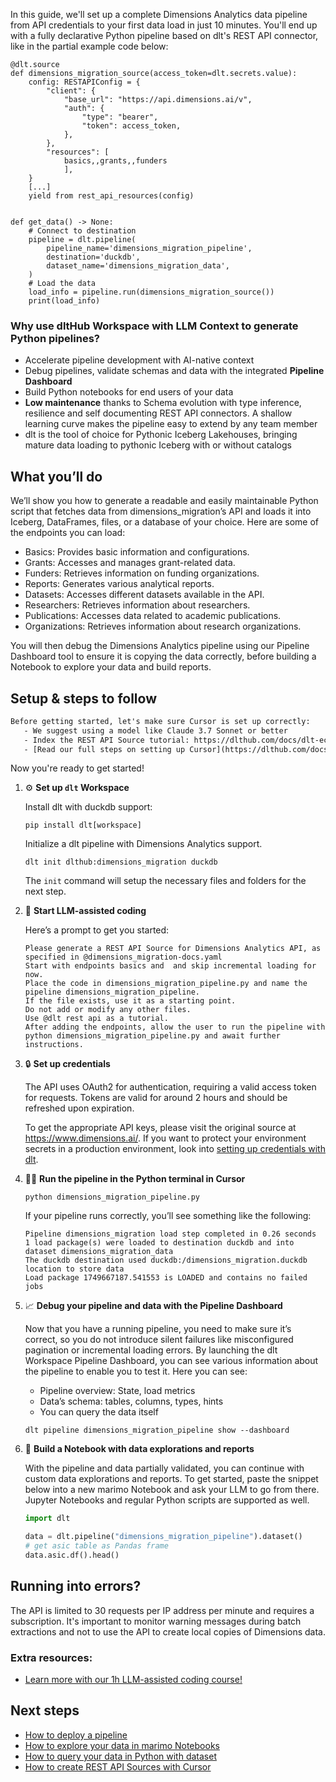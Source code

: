 In this guide, we'll set up a complete Dimensions Analytics data pipeline from API credentials to your first data load in just 10 minutes. You'll end up with a fully declarative Python pipeline based on dlt's REST API connector, like in the partial example code below:

```python-outcome
@dlt.source
def dimensions_migration_source(access_token=dlt.secrets.value):
    config: RESTAPIConfig = {
        "client": {
            "base_url": "https://api.dimensions.ai/v",
            "auth": {
                "type": "bearer",
                "token": access_token,
            },
        },
        "resources": [
            basics,,grants,,funders
            ],
    }
    [...]
    yield from rest_api_resources(config)


def get_data() -> None:
    # Connect to destination
    pipeline = dlt.pipeline(
        pipeline_name='dimensions_migration_pipeline',
        destination='duckdb',
        dataset_name='dimensions_migration_data', 
    )
    # Load the data
    load_info = pipeline.run(dimensions_migration_source())
    print(load_info) 
```

### Why use dltHub Workspace with LLM Context to generate Python pipelines?

- Accelerate pipeline development with AI-native context
- Debug pipelines, validate schemas and data with the integrated **Pipeline Dashboard**
- Build Python notebooks for end users of your data
- **Low maintenance** thanks to Schema evolution with type inference, resilience and self documenting REST API connectors. A shallow learning curve makes the pipeline easy to extend by any team member
- dlt is the tool of choice for Pythonic Iceberg Lakehouses, bringing mature data loading to pythonic Iceberg with or without catalogs

## What you’ll do

We’ll show you how to generate a readable and easily maintainable Python script that fetches data from dimensions_migration’s API and loads it into Iceberg, DataFrames, files, or a database of your choice. Here are some of the endpoints you can load:

- Basics: Provides basic information and configurations.
- Grants: Accesses and manages grant-related data.
- Funders: Retrieves information on funding organizations.
- Reports: Generates various analytical reports.
- Datasets: Accesses different datasets available in the API.
- Researchers: Retrieves information about researchers.
- Publications: Accesses data related to academic publications.
- Organizations: Retrieves information about research organizations.

You will then debug the Dimensions Analytics pipeline using our Pipeline Dashboard tool to ensure it is copying the data correctly, before building a Notebook to explore your data and build reports.

## Setup & steps to follow

```default
Before getting started, let's make sure Cursor is set up correctly:
   - We suggest using a model like Claude 3.7 Sonnet or better
   - Index the REST API Source tutorial: https://dlthub.com/docs/dlt-ecosystem/verified-sources/rest_api/ and add it to context as **@dlt rest api**
   - [Read our full steps on setting up Cursor](https://dlthub.com/docs/dlt-ecosystem/llm-tooling/cursor-restapi#23-configuring-cursor-with-documentation)
```

Now you're ready to get started!

1. ⚙️ **Set up `dlt` Workspace**
    
    Install dlt with duckdb support:
    ```shell
    pip install dlt[workspace]
    ```

    Initialize a dlt pipeline with Dimensions Analytics support.
    ```shell
    dlt init dlthub:dimensions_migration duckdb
    ```

    The `init` command will setup the necessary files and folders for the next step.
    
2. 🤠 **Start LLM-assisted coding**
    
    Here’s a prompt to get you started:
    
    ```prompt
    Please generate a REST API Source for Dimensions Analytics API, as specified in @dimensions_migration-docs.yaml 
    Start with endpoints basics and  and skip incremental loading for now. 
    Place the code in dimensions_migration_pipeline.py and name the pipeline dimensions_migration_pipeline. 
    If the file exists, use it as a starting point. 
    Do not add or modify any other files. 
    Use @dlt rest api as a tutorial. 
    After adding the endpoints, allow the user to run the pipeline with python dimensions_migration_pipeline.py and await further instructions.
    ```

    
3. 🔒 **Set up credentials** 
    
    The API uses OAuth2 for authentication, requiring a valid access token for requests. Tokens are valid for around 2 hours and should be refreshed upon expiration.
    
    To get the appropriate API keys, please visit the original source at https://www.dimensions.ai/.
    If you want to protect your environment secrets in a production environment, look into [setting up credentials with dlt](https://dlthub.com/docs/walkthroughs/add_credentials).
    
4. 🏃‍♀️ **Run the pipeline in the Python terminal in Cursor**
    
    ```shell
    python dimensions_migration_pipeline.py
    ```
    
    If your pipeline runs correctly, you’ll see something like the following:
    
    ```shell
    Pipeline dimensions_migration load step completed in 0.26 seconds
    1 load package(s) were loaded to destination duckdb and into dataset dimensions_migration_data
    The duckdb destination used duckdb:/dimensions_migration.duckdb location to store data
    Load package 1749667187.541553 is LOADED and contains no failed jobs
    ```
    
5. 📈 **Debug your pipeline and data with the Pipeline Dashboard**

    Now that you have a running pipeline, you need to make sure it’s correct, so you do not introduce silent failures like misconfigured pagination or incremental loading errors. By launching the dlt Workspace Pipeline Dashboard, you can see various information about the pipeline to enable you to test it. Here you can see:
    - Pipeline overview: State, load metrics
    - Data’s schema: tables, columns, types, hints
    - You can query the data itself
    
    ```shell
    dlt pipeline dimensions_migration_pipeline show --dashboard
    ```
    
6. 🐍 **Build a Notebook with data explorations and reports**

    With the pipeline and data partially validated, you can continue with custom data explorations and reports. To get started, paste the snippet below into a new marimo Notebook and ask your LLM to go from there. Jupyter Notebooks and regular Python scripts are supported as well.

    
    ```python
    import dlt

   data = dlt.pipeline("dimensions_migration_pipeline").dataset()
   # get asic table as Pandas frame
   data.asic.df().head()
    ```

## Running into errors?

The API is limited to 30 requests per IP address per minute and requires a subscription. It's important to monitor warning messages during batch extractions and not to use the API to create local copies of Dimensions data.

### Extra resources:

- [Learn more with our 1h LLM-assisted coding course!](https://www.youtube.com/watch?v=GGid70rnJuM)

## Next steps

- [How to deploy a pipeline](https://dlthub.com/docs/walkthroughs/deploy-a-pipeline)
- [How to explore your data in marimo Notebooks](https://dlthub.com/docs/general-usage/dataset-access/marimo)
- [How to query your data in Python with dataset](https://dlthub.com/docs/general-usage/dataset-access/dataset)
- [How to create REST API Sources with Cursor](https://dlthub.com/docs/dlt-ecosystem/llm-tooling/cursor-restapi)
